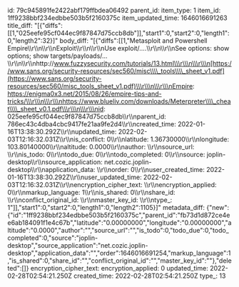 id: 79c945891fe2422abf179ffbdea06492
parent_id: 
item_type: 1
item_id: 1ff9238bbf234edbbe503b5f2160375c
item_updated_time: 1646016691263
title_diff: "[{\"diffs\":[[1,\"025eefe95cf044ec9f87847d75ccb8db\"]],\"start1\":0,\"start2\":0,\"length1\":0,\"length2\":32}]"
body_diff: "[{\"diffs\":[[1,\"Metasploit and Powershell Empire\\\r\\\n\\\r\\\nExploit\\\r\\\n\\\r\\\nUse exploit/….\\\r\\\n\\\r\\\nSee options: show options; show targets/payloads/…\\\r\\\n\\\r\\\nhttp://www.fuzzysecurity.com/tutorials/13.html\\\r\\\n\\\r\\\n[https://www.sans.org/security-resources/sec560/misc\\\\_tools\\\\_sheet_v1.pdf](https://www.sans.org/security-resources/sec560/misc_tools_sheet_v1.pdf)\\\r\\\n\\\r\\\nEmpire: https://enigma0x3.net/2015/08/26/empire-tips-and-tricks/\\\r\\\n\\\r\\\nhttps://www.blueliv.com/downloads/Meterpreter\\\\_cheat\\\\_sheet_v0.1.pdf\\\r\\\n\\\r\\\nid: 025eefe95cf044ec9f87847d75ccb8db\\\r\\\nparent_id: 786ec43c4dba4cbc9417fe21aa9fe2d4\\\r\\\ncreated_time: 2022-01-16T13:38:30.292Z\\\r\\\nupdated_time: 2022-02-03T12:16:32.031Z\\\r\\\nis_conflict: 0\\\r\\\nlatitude: 1.36730000\\\r\\\nlongitude: 103.80140000\\\r\\\naltitude: 0.0000\\\r\\\nauthor: \\\r\\\nsource_url: \\\r\\\nis_todo: 0\\\r\\\ntodo_due: 0\\\r\\\ntodo_completed: 0\\\r\\\nsource: joplin-desktop\\\r\\\nsource_application: net.cozic.joplin-desktop\\\r\\\napplication_data: \\\r\\\norder: 0\\\r\\\nuser_created_time: 2022-01-16T13:38:30.292Z\\\r\\\nuser_updated_time: 2022-02-03T12:16:32.031Z\\\r\\\nencryption_cipher_text: \\\r\\\nencryption_applied: 0\\\r\\\nmarkup_language: 1\\\r\\\nis_shared: 0\\\r\\\nshare_id: \\\r\\\nconflict_original_id: \\\r\\\nmaster_key_id: \\\r\\\ntype_: 1\"]],\"start1\":0,\"start2\":0,\"length1\":0,\"length2\":1105}]"
metadata_diff: {"new":{"id":"1ff9238bbf234edbbe503b5f2160375c","parent_id":"fb73d1d872ce4ee6ab184091f1e4c67b","latitude":"0.00000000","longitude":"0.00000000","altitude":"0.0000","author":"","source_url":"","is_todo":0,"todo_due":0,"todo_completed":0,"source":"joplin-desktop","source_application":"net.cozic.joplin-desktop","application_data":"","order":1646016691254,"markup_language":1,"is_shared":0,"share_id":"","conflict_original_id":"","master_key_id":""},"deleted":[]}
encryption_cipher_text: 
encryption_applied: 0
updated_time: 2022-02-28T02:54:21.250Z
created_time: 2022-02-28T02:54:21.250Z
type_: 13